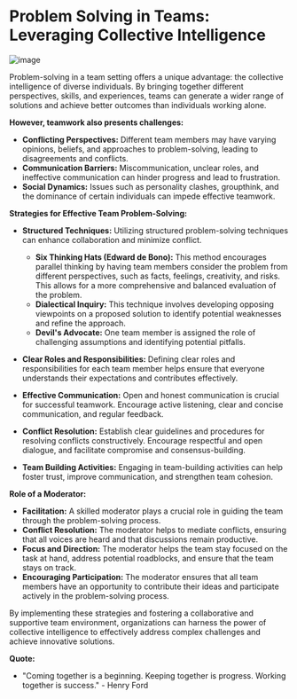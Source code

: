 # Problem Solving in Teams: Leveraging Collective Intelligence

![image](https://github.com/user-attachments/assets/5a757db4-d2dc-4c01-aa55-625f47a886a1)


Problem-solving in a team setting offers a unique advantage: the collective intelligence of diverse individuals. By bringing together different perspectives, skills, and experiences, teams can generate a wider range of solutions and achieve better outcomes than individuals working alone. 

**However, teamwork also presents challenges:**

* **Conflicting Perspectives:** Different team members may have varying opinions, beliefs, and approaches to problem-solving, leading to disagreements and conflicts.
* **Communication Barriers:** Miscommunication, unclear roles, and ineffective communication can hinder progress and lead to frustration.
* **Social Dynamics:** Issues such as personality clashes, groupthink, and the dominance of certain individuals can impede effective teamwork.

**Strategies for Effective Team Problem-Solving:**

* **Structured Techniques:** Utilizing structured problem-solving techniques can enhance collaboration and minimize conflict. 
    * **Six Thinking Hats (Edward de Bono):** This method encourages parallel thinking by having team members consider the problem from different perspectives, such as facts, feelings, creativity, and risks. This allows for a more comprehensive and balanced evaluation of the problem.
    * **Dialectical Inquiry:** This technique involves developing opposing viewpoints on a proposed solution to identify potential weaknesses and refine the approach.
    * **Devil's Advocate:** One team member is assigned the role of challenging assumptions and identifying potential pitfalls.

* **Clear Roles and Responsibilities:** Defining clear roles and responsibilities for each team member helps ensure that everyone understands their expectations and contributes effectively.
* **Effective Communication:** Open and honest communication is crucial for successful teamwork. Encourage active listening, clear and concise communication, and regular feedback.
* **Conflict Resolution:** Establish clear guidelines and procedures for resolving conflicts constructively. Encourage respectful and open dialogue, and facilitate compromise and consensus-building.
* **Team Building Activities:** Engaging in team-building activities can help foster trust, improve communication, and strengthen team cohesion.

**Role of a Moderator:**

* **Facilitation:** A skilled moderator plays a crucial role in guiding the team through the problem-solving process. 
* **Conflict Resolution:** The moderator helps to mediate conflicts, ensuring that all voices are heard and that discussions remain productive.
* **Focus and Direction:** The moderator helps the team stay focused on the task at hand, address potential roadblocks, and ensure that the team stays on track.
* **Encouraging Participation:** The moderator ensures that all team members have an opportunity to contribute their ideas and participate actively in the problem-solving process.

By implementing these strategies and fostering a collaborative and supportive team environment, organizations can harness the power of collective intelligence to effectively address complex challenges and achieve innovative solutions.

**Quote:**

* "Coming together is a beginning. Keeping together is progress. Working together is success." - Henry Ford

